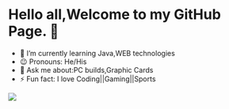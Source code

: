 # Hello all,Welcome to my GitHub Page. 👋

- 🌱 I’m currently learning Java,WEB technologies
- 😉 Pronouns: He/His
- 💬 Ask me about:PC builds,Graphic Cards
- ⚡ Fun fact: I love Coding||Gaming||Sports

<img src="https://github-readme-stats.vercel.app/api?username=anshuman725&&show_icons=true&title_color=ffffff&icon_color=bb2acf&text_color=daf7dc&bg_color=191919">

